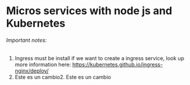 # Micros services with node js and Kubernetes

###### Important notes:
1. Ingress must be install if we want to create a ingress service, look up more information here: https://kubernetes.github.io/ingress-nginx/deploy/
2. Este es un cambio2. Este es un cambio
